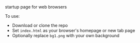 startup page for web browsers

To use:
- Download or clone the repo
- Set `index.html` as your browser's homepage or new tab page
- Optionally replace `bg1.png` with your own background
